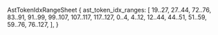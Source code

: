 AstTokenIdxRangeSheet {
    ast_token_idx_ranges: [
        19..27,
        27..44,
        72..76,
        83..91,
        91..99,
        99..107,
        107..117,
        117..127,
        0..4,
        4..12,
        12..44,
        44..51,
        51..59,
        59..76,
        76..127,
    ],
}